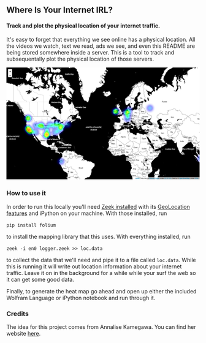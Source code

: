 ## Where Is Your Internet IRL?

#### Track and plot the physical location of your internet traffic.

It's easy to forget that everything we see online has a physical location. All the videos we watch, text we read, ads we see, and even this README are being stored somewhere inside a server. This is a tool to track and subsequentally plot the physical location of those servers.



![example_map](example_map.jpg)



### How to use it

In order to run this locally you'll need [Zeek installed](https://docs.zeek.org/en/stable/install/install.html) with its [GeoLocation features](https://docs.zeek.org/en/stable/frameworks/geoip.html#geolocation) and iPython on your machine. With those installed, run

```
pip install folium
```

to install the mapping library that this uses. With everything installed, run

```
zeek -i en0 logger.zeek >> loc.data
```

to collect the data that we'll need and pipe it to a file called `loc.data`. While this is running it will write out location information about your internet traffic. Leave it on in the background for a while while your surf the web so it can get some good data.



Finally, to generate the heat map go ahead and open up either the included Wolfram Language or iPython notebook and run through it.

### Credits

The idea for this project comes from Annalise Kamegawa. You can find her website [here](https://akamegawa98.github.io/hello.html).
